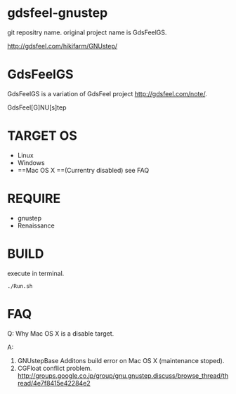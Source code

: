 gdsfeel-gnustep
===============

git repositry name. original project name is GdsFeelGS.

<http://gdsfeel.com/hikifarm/GNUstep/>

GdsFeelGS
=========
GdsFeelGS is a variation of GdsFeel project http://gdsfeel.com/note/.

GdsFeel[G]NU[s]tep

TARGET OS
=========
* Linux
* Windows 
* ==Mac OS X ==(Currentry disabled) see FAQ

REQUIRE
=======
* gnustep
* Renaissance

BUILD
=====
execute in terminal. 

    ./Run.sh


FAQ
===
 Q: Why Mac OS X is a disable target.

 A: 
  1. GNUstepBase Additons build error on Mac OS X (maintenance stoped).
  2. CGFloat conflict problem. 
     http://groups.google.co.jp/group/gnu.gnustep.discuss/browse_thread/thread/4e7f8415e42284e2

